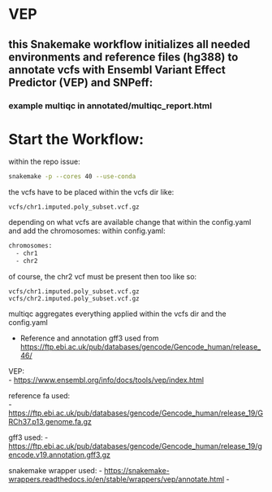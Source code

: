 # VEP
 
## this Snakemake workflow initializes all needed environments and reference files (hg388) to annotate vcfs with Ensembl Variant Effect Predictor (VEP) and SNPeff:  

### example multiqc in annotated/multiqc_report.html

# Start the Workflow:  
within the repo issue:  
```bash
snakemake -p --cores 40 --use-conda                                                                                                               ±[●●][master]
```

the vcfs have to be placed within the vcfs dir like:  
```
vcfs/chr1.imputed.poly_subset.vcf.gz
```
depending on what vcfs are available change that within the config.yaml and add the chromosomes:
within config.yaml:  
```bash
chromosomes:
  - chr1
  - chr2
```
of course, the chr2 vcf must be present then too like so:  
```
vcfs/chr1.imputed.poly_subset.vcf.gz
vcfs/chr2.imputed.poly_subset.vcf.gz
```

multiqc aggregates everything applied within the vcfs dir and the config.yaml

- Reference and annotation gff3 used from https://ftp.ebi.ac.uk/pub/databases/gencode/Gencode_human/release_46/  

VEP:  
    - https://www.ensembl.org/info/docs/tools/vep/index.html

reference fa used:  
    - https://ftp.ebi.ac.uk/pub/databases/gencode/Gencode_human/release_19/GRCh37.p13.genome.fa.gz

gff3 used:
    - https://ftp.ebi.ac.uk/pub/databases/gencode/Gencode_human/release_19/gencode.v19.annotation.gff3.gz

snakemake wrapper used:
    - https://snakemake-wrappers.readthedocs.io/en/stable/wrappers/vep/annotate.html
    - 

